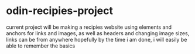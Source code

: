 # odin-recipies-project
current project will be making a recipies website using elements and anchors for links and images, as well as headers and changing image sizes, links can be from anywhere
hopefully by the time i am done, i will easily be able to remember the basics 